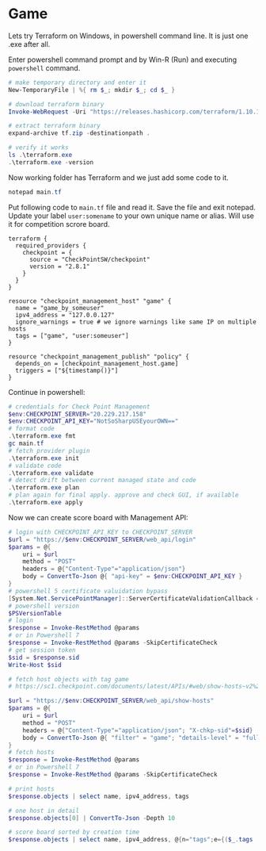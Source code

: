 # Game

Lets try Terraform on Windows, in powershell command line. It is just one .exe after all.

Enter powershell command prompt and by Win-R (Run) and executing `powershell` command.

```powershell
# make temporary directory and enter it
New-TemporaryFile | %{ rm $_; mkdir $_; cd $_ }

# download terraform binary
Invoke-WebRequest -Uri "https://releases.hashicorp.com/terraform/1.10.1/terraform_1.10.1_windows_amd64.zip" -OutFile "tf.zip"

# extract terraform binary
expand-archive tf.zip -destinationpath .

# verify it works
ls .\terraform.exe
.\terraform.exe -version
```

Now working folder has Terraform and we just add some code to it. 

```powershell
notepad main.tf
```

Put following code to `main.tf` file and read it. Save the file and exit notepad.
Update your label `user:somename` to your own unique name or alias. Will use it for competition scrore board.

```hcl
terraform {
  required_providers {
    checkpoint = {
      source = "CheckPointSW/checkpoint"
      version = "2.8.1"
    }
  }
}

resource "checkpoint_management_host" "game" {
  name = "game_by_someuser"
  ipv4_address = "127.0.0.127"
  ignore_warnings = true # we ignore warnings like same IP on multiple hosts
  tags = ["game", "user:someuser"]
}

resource "checkpoint_management_publish" "policy" {
  depends_on = [checkpoint_management_host.game]
  triggers = ["${timestamp()}"]
}
```

Continue in powershell:
```powershell
# credentials for Check Point Management
$env:CHECKPOINT_SERVER="20.229.217.158"
$env:CHECKPOINT_API_KEY="NotSoSharpUSEyourOWN=="
# format code
.\terraform.exe fmt
gc main.tf
# fetch provider plugin
.\terraform.exe init
# validate code
.\terraform.exe validate
# detect drift between current managed state and code
.\terraform.exe plan
# plan again for final apply. approve and check GUI, if available
.\terraform.exe apply
```

Now we can create score board with Management API:
```powershell
# login with CHECKPOINT_API_KEY to CHECKPOINT_SERVER
$url = "https://$env:CHECKPOINT_SERVER/web_api/login"
$params = @{
    uri = $url
    method = "POST"
    headers = @{"Content-Type"="application/json"}
    body = ConvertTo-Json @{ "api-key" = $env:CHECKPOINT_API_KEY }
}
# powershell 5 certificate valuidation bypass
[System.Net.ServicePointManager]::ServerCertificateValidationCallback = {$true} ;
# powershell version
$PSVersionTable
# login
$response = Invoke-RestMethod @params
# or in Powershell 7
$response = Invoke-RestMethod @params -SkipCertificateCheck
# get session token
$sid = $response.sid
Write-Host $sid

# fetch host objects with tag game
# https://sc1.checkpoint.com/documents/latest/APIs/#web/show-hosts~v2%20

$url = "https://$env:CHECKPOINT_SERVER/web_api/show-hosts"
$params = @{
    uri = $url
    method = "POST"
    headers = @{"Content-Type"="application/json"; "X-chkp-sid"=$sid}
    body = ConvertTo-Json @{ "filter" = "game"; "details-level" = "full" ; "limit" = 100 }
}
# fetch hosts
$response = Invoke-RestMethod @params
# or in Powershell 7
$response = Invoke-RestMethod @params -SkipCertificateCheck

# print hosts
$response.objects | select name, ipv4_address, tags

# one host in detail
$response.objects[0] | ConvertTo-Json -Depth 10

# score board sorted by creation time
$response.objects | select name, ipv4_address, @{n="tags";e={($_.tags | %{$_.name} )}}, @{n="ts"; e={ $_."meta-info"."creation-time".posix }}, @{n="created"; e={ $_."meta-info"."creation-time"."iso-8601" }}| sort-object ts | ft -AutoSize
```